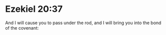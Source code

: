 # Ezekiel 20:37

And I will cause you to pass under the rod, and I will bring you into the bond of the covenant: